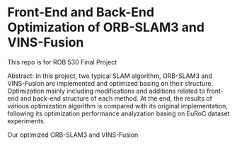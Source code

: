 # Front-End and Back-End Optimization of ORB-SLAM3 and VINS-Fusion
This repo is for ROB 530 Final Project

Abstract:      In this project, two typical SLAM algorithm, ORB-SLAM3 and VINS-Fusion are implemented and optimized basing on their structure. Optimization mainly including modifications and additions related to front-end and back-end structure of each method. At the end, the results of various optimization algorithm is compared with its original implementation, following its optimization performance analyzation basing on EuRoC dataset experiments.


Our optimized ORB-SLAM3 and VINS-Fusion 
